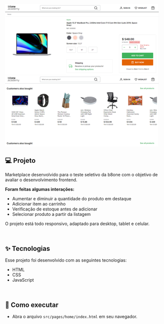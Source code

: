 <br>

![pagina-inicial-1](./src/assets/img/print01.png)
![pagina-inicial-2](./src/assets/img/print02.png)

## 💻 Projeto

Marketplace desenvolvido para o teste seletivo da b8one com o objetivo de avaliar o desenvolvimento frontend.

**Foram feitas algumas interações:**

- Aumentar e diminuir a quantidade do produto em destaque
- Adicionar item ao carrinho
- Verificação de estoque antes de adicionar
- Selecionar produto a partir da listagem

O projeto está todo responsivo, adaptado para desktop, tablet e celular.

<br>

## ✨ Tecnologias

Esse projeto foi desenvolvido com as seguintes tecnologias:

- HTML
- CSS
- JavaScript

<br>

## 🚀 Como executar

- Abra o arquivo `src/pages/home/index.html` em seu navegador.
